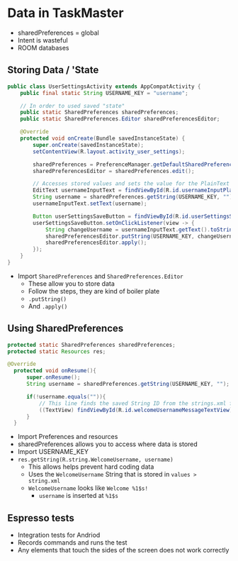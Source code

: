 
# Data in TaskMaster

- sharedPreferences = global
- Intent is wasteful
- ROOM databases

## Storing Data / 'State

```java
public class UserSettingsActivity extends AppCompatActivity {
    public final static String USERNAME_KEY = "username";

    // In order to used saved "state"
    public static SharedPreferences sharedPreferences;
    public static SharedPreferences.Editor sharedPreferencesEditor;

    @Override
    protected void onCreate(Bundle savedInstanceState) {
        super.onCreate(savedInstanceState);
        setContentView(R.layout.activity_user_settings);

        sharedPreferences = PreferenceManager.getDefaultSharedPreferences(this);
        sharedPreferencesEditor = sharedPreferences.edit();

        // Accesses stored values and sets the value for the PlainText
        EditText usernameInputText = findViewById(R.id.usernameInputPlainText);
        String username = sharedPreferences.getString(USERNAME_KEY, "");
        usernameInputText.setText(username);

        Button userSettingsSaveButton = findViewById(R.id.userSettingsSaveButton);
        userSettingsSaveButton.setOnClickListener(view -> {
            String changeUsername = usernameInputText.getText().toString();
            sharedPreferencesEditor.putString(USERNAME_KEY, changeUsername);
            sharedPreferencesEditor.apply();
        });
    }
}
```

- Import `SharedPreferences` and `SharedPreferences.Editor`
  - These allow you to store data
  - Follow the steps, they are kind of boiler plate
  - `.putString()`
  - And `.apply()`

## Using SharedPreferences

```java
protected static SharedPreferences sharedPreferences;
protected static Resources res;

@Override
  protected void onResume(){
      super.onResume();
      String username = sharedPreferences.getString(USERNAME_KEY, "");

      if(!username.equals("")){
          // This line finds the saved String ID from the strings.xml file and instantiate at the '%1$s' at the second parameter
          ((TextView) findViewById(R.id.welcomeUsernameMessageTextView)).setText(res.getString(R.string.WelcomeUsername, username));
      }
  }
```

- Import Preferences and resources
- sharedPreferences allows you to access where data is stored
- Import USERNAME_KEY
- `res.getString(R.string.WelcomeUsername, username)`
  - This allows helps prevent hard coding data
  - Uses the `WelcomeUsername` String that is stored in `values > string.xml`
  - `WelcomeUsername` looks like `Welcome %1$s!`
    - `username` is inserted at `%1$s`

## Espresso tests

- Integration tests for Andriod
- Records commands and runs the test
- Any elements that touch the sides of the screen does not work correctly
